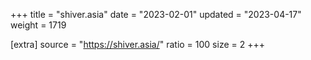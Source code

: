 +++
title = "shiver.asia"
date = "2023-02-01"
updated = "2023-04-17"
weight = 1719

[extra]
source = "https://shiver.asia/"
ratio = 100
size = 2
+++
